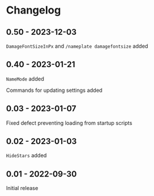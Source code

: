 # Changelog

## 0.50 - 2023-12-03

`DamageFontSizeInPx` and `/nameplate damagefontsize` added

## 0.40 - 2023-01-21

`NameMode` added

Commands for updating settings added

## 0.03 - 2023-01-07

Fixed defect preventing loading from startup scripts

## 0.02 - 2023-01-03

`HideStars` added

## 0.01 - 2022-09-30

Initial release
